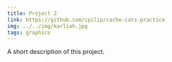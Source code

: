 ```yaml
---
title: Project 2
link: https://github.com/cpilip/cache-cats-practice
img: ../../img/karliah.jpg
tags: graphics
---
```


A short description of this project.